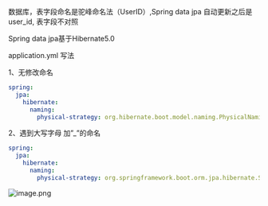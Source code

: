 数据库，表字段命名是驼峰命名法（UserID）,Spring data jpa 自动更新之后是 user_id, 表字段不对照

Spring data jpa基于Hibernate5.0



application.yml 写法

1、无修改命名 

```yml
spring:
  jpa:
    hibernate:
      naming:                     
        physical-strategy: org.hibernate.boot.model.naming.PhysicalNamingStrategyStandardImpl
```

2、遇到大写字母 加”_”的命名

```yml
spring:
  jpa:
    hibernate:
      naming:                     
        physical-strategy: org.springframework.boot.orm.jpa.hibernate.SpringPhysicalNamingStrategy
```

![image.png](https://s2.loli.net/2024/07/18/5FYvop8qEKLrOQ9.png)